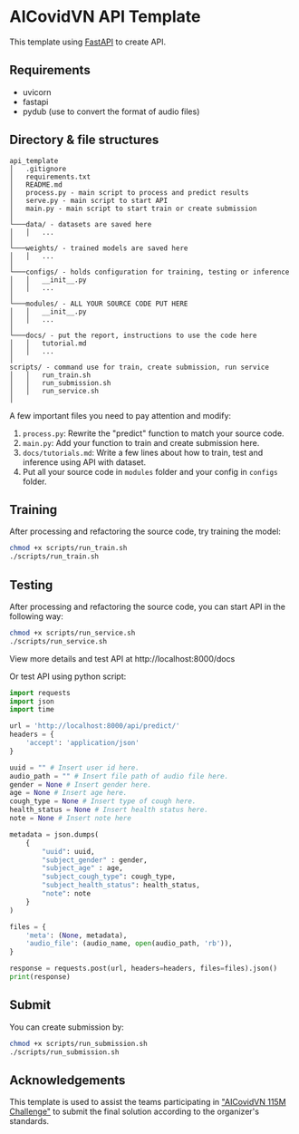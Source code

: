 # AICovidVN API Template

This template using [FastAPI](https://fastapi.tiangolo.com/) to create API.

## Requirements
* uvicorn
* fastapi
* pydub (use to convert the format of audio files)

## Directory & file structures


```
api_template
│   .gitignore
│   requirements.txt
│   README.md
│   process.py - main script to process and predict results
│   serve.py - main script to start API
│   main.py - main script to start train or create submission
│
└───data/ - datasets are saved here
│   │   ...
│
└───weights/ - trained models are saved here
│   │   ...
│
└───configs/ - holds configuration for training, testing or inference
│   │   __init__.py
│   │   ...
│
└───modules/ - ALL YOUR SOURCE CODE PUT HERE
│   │   __init__.py
│   │   ...
│
└───docs/ - put the report, instructions to use the code here
│   │   tutorial.md
│   │   ...
│
scripts/ - command use for train, create submission, run service
│   │   run_train.sh
│   │   run_submission.sh
│   │   run_service.sh
│
```

A few important files you need to pay attention and modify:
1. `process.py`: Rewrite the "predict" function to match your source code.
2. `main.py`: Add your function to train and create submission here.
3. `docs/tutorials.md`: Write a few lines about how to train, test and inference using API with dataset.
4. Put all your source code in `modules` folder and your config in `configs` folder.

## Training

After processing and refactoring the source code, try training the model:

```bash
chmod +x scripts/run_train.sh
./scripts/run_train.sh
```

## Testing

After processing and refactoring the source code, you can start API in the following way:

```bash
chmod +x scripts/run_service.sh
./scripts/run_service.sh
```

View more details and test API at http://localhost:8000/docs

Or test API using python script:
```python
import requests
import json
import time

url = 'http://localhost:8000/api/predict/'
headers = {
    'accept': 'application/json'
}

uuid = "" # Insert user id here.
audio_path = "" # Insert file path of audio file here.
gender = None # Insert gender here.
age = None # Insert age here.
cough_type = None # Insert type of cough here.
health_status = None # Insert health status here.
note = None # Insert note here

metadata = json.dumps(
    {
        "uuid": uuid,
        "subject_gender" : gender,
        "subject_age" : age,
        "subject_cough_type": cough_type,
        "subject_health_status": health_status,
        "note": note
    }
)

files = {
    'meta': (None, metadata),
    'audio_file': (audio_name, open(audio_path, 'rb')),
}

response = requests.post(url, headers=headers, files=files).json()
print(response)
```

## Submit
You can create submission by:

```bash
chmod +x scripts/run_submission.sh
./scripts/run_submission.sh
```

## Acknowledgements
This template is used to assist the teams participating in ["AICovidVN 115M Challenge"](https://aihub.vn/competitions/22) to submit the final solution according to the organizer's standards.
